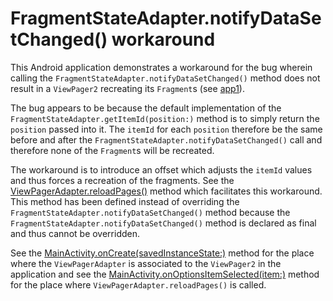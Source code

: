 # FragmentStateAdapter.notifyDataSetChanged() workaround

This Android application demonstrates a workaround for the bug wherein calling the `FragmentStateAdapter.notifyDataSetChanged()` method does not result in a `ViewPager2` recreating its `Fragment`s (see [app1](../app1)).

The bug appears to be because the default implementation of the `FragmentStateAdapter.getItemId(position:)` method is to simply return the `position` passed into it.
The `itemId` for each `position` therefore be the same before and after the `FragmentStateAdapter.notifyDataSetChanged()` call and therefore none of the `Fragment`s will be recreated.

The workaround is to introduce an offset which adjusts the `itemId` values and thus forces a recreation of the fragments.
See the [ViewPagerAdapter.reloadPages()](src/main/java/com/tazkiyatech/viewpager2/experiments/app2/ViewPagerAdapter.kt) method which facilitates this workaround. This method has been defined instead of overriding the `FragmentStateAdapter.notifyDataSetChanged()` method because the `FragmentStateAdapter.notifyDataSetChanged()` method is declared as final and thus cannot be overridden.

See the [MainActivity.onCreate(savedInstanceState:)](src/main/java/com/tazkiyatech/viewpager2/experiments/app2/MainActivity.kt) method for the place where the `ViewPagerAdapter` is associated to the `ViewPager2` in the application and see the [MainActivity.onOptionsItemSelected(item:)](src/main/java/com/tazkiyatech/viewpager2/experiments/app2/MainActivity.kt) method for the place where `ViewPagerAdapter.reloadPages()` is called.
